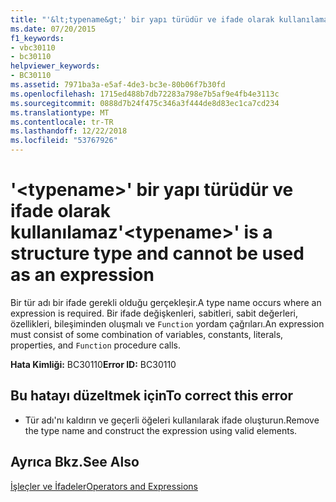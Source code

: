 ```yaml
---
title: "'&lt;typename&gt;' bir yapı türüdür ve ifade olarak kullanılamaz"
ms.date: 07/20/2015
f1_keywords:
- vbc30110
- bc30110
helpviewer_keywords:
- BC30110
ms.assetid: 7971ba3a-e5af-4de3-bc3e-80b06f7b30fd
ms.openlocfilehash: 1715ed488b7db72283a798e7b5af9e4fb4e3113c
ms.sourcegitcommit: 0888d7b24f475c346a3f444de8d83ec1ca7cd234
ms.translationtype: MT
ms.contentlocale: tr-TR
ms.lasthandoff: 12/22/2018
ms.locfileid: "53767926"
---
```

# <a name="lttypenamegt-is-a-structure-type-and-cannot-be-used-as-an-expression"></a><span data-ttu-id="63dea-102">'&lt;typename&gt;' bir yapı türüdür ve ifade olarak kullanılamaz</span><span class="sxs-lookup"><span data-stu-id="63dea-102">'&lt;typename&gt;' is a structure type and cannot be used as an expression</span></span>
<span data-ttu-id="63dea-103">Bir tür adı bir ifade gerekli olduğu gerçekleşir.</span><span class="sxs-lookup"><span data-stu-id="63dea-103">A type name occurs where an expression is required.</span></span> <span data-ttu-id="63dea-104">Bir ifade değişkenleri, sabitleri, sabit değerleri, özellikleri, bileşiminden oluşmalı ve `Function` yordam çağrıları.</span><span class="sxs-lookup"><span data-stu-id="63dea-104">An expression must consist of some combination of variables, constants, literals, properties, and `Function` procedure calls.</span></span>  
  
 <span data-ttu-id="63dea-105">**Hata Kimliği:** BC30110</span><span class="sxs-lookup"><span data-stu-id="63dea-105">**Error ID:** BC30110</span></span>  
  
## <a name="to-correct-this-error"></a><span data-ttu-id="63dea-106">Bu hatayı düzeltmek için</span><span class="sxs-lookup"><span data-stu-id="63dea-106">To correct this error</span></span>  
  
-   <span data-ttu-id="63dea-107">Tür adı'nı kaldırın ve geçerli öğeleri kullanılarak ifade oluşturun.</span><span class="sxs-lookup"><span data-stu-id="63dea-107">Remove the type name and construct the expression using valid elements.</span></span>  
  
## <a name="see-also"></a><span data-ttu-id="63dea-108">Ayrıca Bkz.</span><span class="sxs-lookup"><span data-stu-id="63dea-108">See Also</span></span>  
 [<span data-ttu-id="63dea-109">İşleçler ve İfadeler</span><span class="sxs-lookup"><span data-stu-id="63dea-109">Operators and Expressions</span></span>](../../visual-basic/programming-guide/language-features/operators-and-expressions/index.md)
